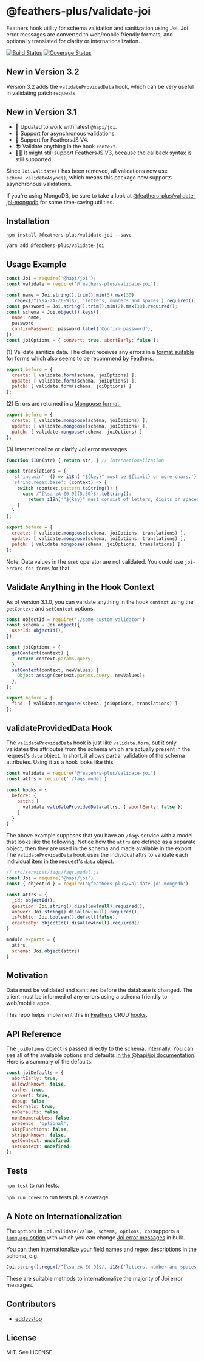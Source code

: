 # @feathers-plus/validate-joi
Feathers hook utility for schema validation and sanitization using Joi.
Joi error messages are converted to web/mobile friendly formats,
and optionally translated for clarity or internationalization.

[![Build Status](https://travis-ci.org/feathers-plus/validate-joi.svg?branch=master)](https://travis-ci.org/feathers-plus/validate-joi)
[![Coverage Status](https://coveralls.io/repos/github/feathers-plus/validate-joi/badge.svg?branch=master)](https://coveralls.io/github/feathers-plus/validate-joi?branch=master)

## New in Version 3.2

Version 3.2 adds the `validateProvidedData` hook, which can be very useful in validating patch requests.

## New in Version 3.1

- 🙌 Updated to work with latest `@hapi/joi`.
- 🎁 Support for asynchronous validations.
- 🚀 Support for FeathersJS V4.
- 😎 Validate anything in the hook `context`.
- 🤷‍♂️ It might still support FeathersJS V3, because the callback syntax is still supported.

Since `Joi.validate()` has been removed, all validations now use `schema.validateAsync()`, which means this package now supports asynchronous validations.

If you're using MongoDB, be sure to take a look at [@feathers-plus/validate-joi-mongodb](https://github.com/feathers-plus/validate-joi-mongodb) for some time-saving utilities.

## Installation

```
npm install @feathers-plus/validate-joi --save

yarn add @feathers-plus/validate-joi
```

## Usage Example

```js
const Joi = require('@hapi/joi');
const validate = require('@feathers-plus/validate-joi');

const name = Joi.string().trim().min(5).max(30)
  .regex(/^[\sa-zA-Z0-9]$/, 'letters, numbers and spaces').required();
const password = Joi.string().trim().min(2).max(30).required();
const schema = Joi.object().keys({
  name: name,
  password,
  confirmPassword: password.label('Confirm password'),
});
const joiOptions = { convert: true, abortEarly: false };
```

(1) Validate sanitize data. The client receives any errors in a 
[format suitable for forms](https://github.com/feathers-plus/joi-errors-for-forms#code-examples)
which also seems to be
[recommend by Feathers](http://docs.feathersjs.com/middleware/error-handling.html#featherserror-api).

```js
export.before = {
  create: [ validate.form(schema, joiOptions) ],
  update: [ validate.form(schema, joiOptions) ],
  patch: [ validate.form(schema, joiOptions) ]
};
```

(2) Errors are returned in a 
    [Mongoose format.](https://github.com/feathers-plus/joi-errors-for-forms#code-examples)

```js
export.before = {
  create: [ validate.mongoose(schema, joiOptions) ],
  update: [ validate.mongoose(schema, joiOptions) ],
  patch: [ validate.mongoose(schema, joiOptions) ]
};
```

(3) Internationalize or clarify Joi error messages.

```js
function i18n(str) { return str; } // internationalization

const translations = {
  'string.min': () => i18n('"${key}" must be ${limit} or more chars.'),
  'string.regex.base': (context) => {
    switch (context.pattern.toString()) {
      case /^[\sa-zA-Z0-9]{5,30}$/.toString():
        return i18n('"${key}" must consist of letters, digits or spaces.');
    }
  }
};

export.before = {
  create: [ validate.mongoose(schema, joiOptions, translations) ],
  update: [ validate.mongoose(schema, joiOptions, translations) ],
  patch: [ validate.mongoose(schema, joiOptions, translations) ]
};
```

Note: Data values in the `$set` operator are not validated.
You could use `joi-errors-for-forms` for that. 

## Validate Anything in the Hook Context

As of version 3.1.0, you can validate anything in the hook `context` using the `getContext` and `setContext` options.

```js
const objectId = require('./some-custom-validator')
const schema = Joi.object({
  userId: objectId(),
});

const joiOptions = {
  getContext(context) {
    return context.params.query;
  },
  setContext(context, newValues) {
    Object.assign(context.params.query, newValues);
  },
};

export.before = {
  find: [ validate.mongoose(schema, joiOptions, translations) ]
};
```

## validateProvidedData Hook

The `validateProvidedData` hook is just like `validate.form`, but it only validates the attributes from the schema which are actually present in the request's `data` object.  In short, it allows partial validation of the schema attributes.  Using it as a hook looks like this:

```js
const validate = require('@featehrs-plus/validate-joi')
const attrs = require('./faqs.model')

const hooks = {
  before: {
    patch: [
      validate.validateProvidedData(attrs, { abortEarly: false })
    ]
  }
}
```

The above example supposes that you have an `/faqs` service with a model that looks like the following.  Notice how the `attrs` are defined as a separate object, then they are used in the schema and made available in the export.  The `validateProvidedData` hook uses the individual attrs to validate each individual item in the request's `data` object.

```js
// src/services/faqs/faqs.model.js
const Joi = require('@hapi/joi')
const { objectId } = require('@feathers-plus/validate-joi-mongodb')

const attrs = {
  _id: objectId(),
  question: Joi.string().disallow(null).required(),
  answer: Joi.string().disallow(null).required(),
  isPublic: Joi.boolean().default(false),
  createdBy: objectId().disallow(null).required()
}

module.exports = {
  attrs,
  schema: Joi.object(attrs)
}
```

## Motivation

Data must be validated and sanitized before the database is changed.
The client must be informed of any errors using a schema friendly to web/mobile apps.

This repo helps implement this in [Feathers](http://feathersjs.com/) CRUD
[hooks](http://docs.feathersjs.com/hooks/readme.html).

## API Reference

The `joiOptions` object is passed directly to the schema, internally.  You can see all of the available options and defaults [in the @hapi/joi documentation](https://hapi.dev/family/joi/api/?v=17.1.0#anyvalidatevalue-options).  Here is a summary of the defaults:

```js
const joiDefaults = {
  abortEarly: true,
  allowUnknown: false,
  cache: true,
  convert: true,
  debug: false,
  externals: true,
  noDefaults: false,
  nonEnumerables: false,
  presence: 'optional',
  skipFunctions: false,
  stripUnknown: false,
  getContext: undefined,
  setContext: undefined,
};
```

## Tests

`npm test` to run tests.

`npm run cover` to run tests plus coverage.

## A Note on Internationalization

The `options` in `Joi.validate(value, schema, options, cb)`supports a
[`language` option](https://github.com/hapijs/joi/blob/v9.0.0/API.md#validatevalue-schema-options-callback)
with which you can change
[Joi error messages](https://github.com/hapijs/joi/blob/v9.0.0/lib/language.js)
in bulk.

You can then internationalize your field names and regex descriptions in the schema, e.g.

```js
Joi.string().regex(/^[\sa-zA-Z0-9]$/, i18n('letters, number and spaces')).label(i18n('Confirm password'))
```

These are suitable methods to internationalize the majority of Joi error messages.

## Contributors

- [eddyystop](https://github.com/feathers-plus)

## License

MIT. See LICENSE.